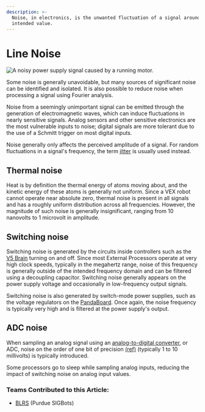 ```yaml
---
description: >-
  Noise, in electronics, is the unwanted fluctuation of a signal around its
  intended value.
---
```


# Line Noise

![ A noisy power supply signal caused by a running motor.](https://phabricator.purduesigbots.com/file/data/ay5mibti56thhgp53m76/PHID-FILE-47i334uvtbaky6svgfbq/electrical\_line\_noise.jpg)

Some noise is generally unavoidable, but many sources of significant noise can be identified and isolated. It is also possible to reduce noise when processing a signal using Fourier analysis.

Noise from a seemingly unimportant signal can be emitted through the generation of electromagnetic waves, which can induce fluctuations in nearly sensitive signals. Analog sensors and other sensitive electronics are the most vulnerable inputs to noise; digital signals are more tolerant due to the use of a Schmitt trigger on most digital inputs.

Noise generally only affects the perceived amplitude of a signal. For random fluctuations in a signal's frequency, the term [jitter](jitter.md) is usually used instead.

## Thermal noise

Heat is by definition the thermal energy of atoms moving about, and the kinetic energy of these atoms is generally not uniform. Since a VEX robot cannot operate near absolute zero, thermal noise is present in all signals and has a roughly uniform distribution across all frequencies. However, the magnitude of such noise is generally insignificant, ranging from 10 nanovolts to 1 microvolt in amplitude.

## Switching noise

Switching noise is generated by the circuits inside controllers such as the [V5 Brain](../../vex-electronics/vex-electronics/vex-v5-brain/) turning on and off. Since most External Processors operate at very high clock speeds, typically in the megahertz range, noise of this frequency is generally outside of the intended frequency domain and can be filtered using a decoupling capacitor. Switching noise generally appears on the power supply voltage and occasionally in low-frequency output signals.

Switching noise is also generated by switch-mode power supplies, such as the voltage regulators on the [PandaBoard](external-boards/pandaboard.md). Once again, the noise frequency is typically very high and is filtered at the power supply's output.

## ADC noise

When sampling an analog signal using an [analog-to-digital converter](analog-digital-converter.md), or ADC, noise on the order of one bit of precision [(ref)](http://en.wikipedia.org/wiki/Quantization\_error) (typically 1 to 10 millivolts) is typically introduced.

Some processors go to sleep while sampling analog inputs, reducing the impact of switching noise on analog input values.

### Teams Contributed to this Article:

* [BLRS](https://purduesigbots.com/) (Purdue SIGBots)
